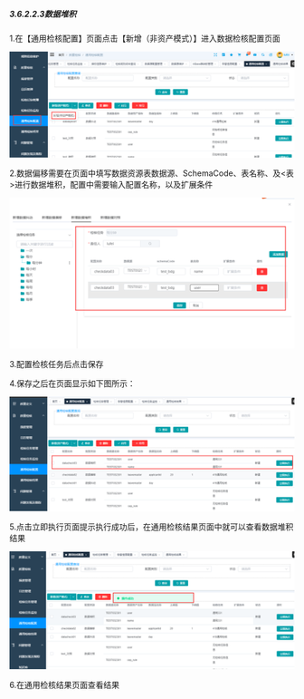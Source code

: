 ##### 3.6.2.2.3数据堆积

 1.在【通用检核配置】页面点击【新增（非资产模式）】进入数据检核配置页面

![image-20210426193309102](3.6.2.2.3%E6%95%B0%E6%8D%AE%E5%A0%86%E7%A7%AF.assets/image-20210426193309102.png)

2.数据偏移需要在页面中填写数据资源表数据源、SchemaCode、表名称、及<表>进行数据堆积，配置中需要输入配置名称，以及扩展条件

![image-20210426112628503](3.6.2.2.3%E6%95%B0%E6%8D%AE%E5%A0%86%E7%A7%AF.assets/image-20210426112628503.png)

3.配置检核任务后点击保存

4.保存之后在页面显示如下图所示：

![image-20210426201003084](3.6.2.2.3%E6%95%B0%E6%8D%AE%E5%A0%86%E7%A7%AF.assets/image-20210426201003084.png)

5.点击立即执行页面提示执行成功后，在通用检核结果页面中就可以查看数据堆积结果

![image-20210426201040849](3.6.2.2.3%E6%95%B0%E6%8D%AE%E5%A0%86%E7%A7%AF.assets/image-20210426201040849.png)

6.在通用检核结果页面查看结果
